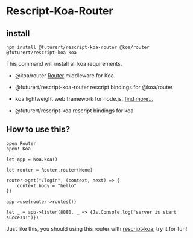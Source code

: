 # Rescript-Koa-Router

## install

```shell
npm install @futurert/rescript-koa-router @koa/router @futurert/rescript-koa koa
```

This command will install all koa requirements.

+ @koa/router
[Router](https://github.com/koajs/router) middleware for Koa.

+ @futurert/rescript-koa-router
rescript bindings for @koa/router

+ koa
lightweight web framework for node.js, [find more...](https://github.com/koajs/koa)

+ @futurert/rescript-koa
rescript bindings for koa

## How to use this?

```Rescript
open Router
open! Koa

let app = Koa.koa()

let router = Router.router(None)

router->get("/login", (context, next) => {
    context.body = "hello"
})

app->use(router->routes())

let _ = app->listen(8080, _ => {Js.Console.log("server is start success!")})
```

Just like this, you should using this router with [rescript-koa](https://github.com/FutureRuntime/rescript-koa), try it for fun!
